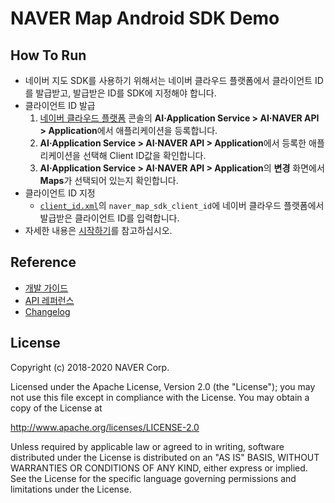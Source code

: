 # NAVER Map Android SDK Demo

## How To Run

- 네이버 지도 SDK를 사용하기 위해서는 네이버 클라우드 플랫폼에서 클라이언트 ID를 발급받고, 발급받은 ID를 SDK에 지정해야 합니다.
- 클라이언트 ID 발급
  1. [네이버 클라우드 플랫폼](https://www.ncloud.com) 콘솔의 **AI·Application Service > AI·NAVER API > Application**에서 애플리케이션을 등록합니다.
  2. **AI·Application Service > AI·NAVER API > Application**에서 등록한 애플리케이션을 선택해 Client ID값을 확인합니다.
  3. **AI·Application Service > AI·NAVER API > Application**의 **변경** 화면에서 **Maps**가 선택되어 있는지 확인합니다.
- 클라이언트 ID 지정
  - [`client_id.xml`](app/src/main/res/values/client_id.xml)의 `naver_map_sdk_client_id`에 네이버 클라우드 플랫폼에서 발급받은 클라이언트 ID를 입력합니다.
- 자세한 내용은 [시작하기](https://navermaps.github.io/android-map-sdk/guide/1.html)를 참고하십시오.

## Reference

- [개발 가이드](https://navermaps.github.io/android-map-sdk/)
- [API 레퍼런스](https://navermaps.github.io/android-map-sdk/reference/)
- [Changelog](https://github.com/navermaps/android-map-sdk/blob/master/CHANGELOG.md)

## License

Copyright (c) 2018-2020 NAVER Corp.

Licensed under the Apache License, Version 2.0 (the "License");
you may not use this file except in compliance with the License.
You may obtain a copy of the License at

  http://www.apache.org/licenses/LICENSE-2.0

Unless required by applicable law or agreed to in writing, software
distributed under the License is distributed on an "AS IS" BASIS,
WITHOUT WARRANTIES OR CONDITIONS OF ANY KIND, either express or implied.
See the License for the specific language governing permissions and
limitations under the License.
